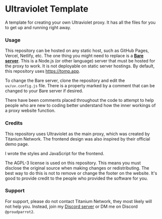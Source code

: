 # Ultraviolet Template
A template for creating your own Ultraviolet proxy. It has all the files for you to get up and running right away.

### Usage
This repository can be hosted on any static host, such as GitHub Pages, Vercel, Netlify, etc. The one thing you might need to replace is a [**Bare server**](https://github.com/tomphttp/bare-server-node). This is a Node.js (or other language) server that must be hosted for the proxy to work. It is not deployable on static server hostings. By default, this repository uses https://tomp.app.

To change the Bare server, clone the repository and edit the `uv/uv.config.js` file. There is a property marked by a comment that can be changed to your Bare server if desired.

There have been comments placed throughout the code to attempt to help people who are new to coding better understand how the inner workings of a proxy website function.

### Credits
This repository uses Ultraviolet as the main proxy, which was created by Titanium Network. The frontend design was also inspired by their official demo page.

I wrote the styles and JavaScript for the frontend.

The AGPL-3 license is used on this repository. This means you must disclose the original source when making changes or redistributing. The best way to do this is not to remove or change the footer on the website. It's good to provide credit to the people who provided the software for you.

### Support
For support, please do not contact Titanium Network, they most likely will not help you. Instead, join my [Discord server](https://discord.gg/desmos) or DM me on Discord `@proudparrot2`.